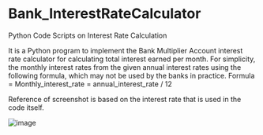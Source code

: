 # Bank_InterestRateCalculator
Python Code Scripts on Interest Rate Calculation

It is a Python program to implement the Bank Multiplier Account interest rate calculator for calculating total interest earned per month. For simplicity, the monthly interest rates from the given annual interest rates using the following formula, which may not be used by the banks in practice. 
Formula = Monthly_interest_rate = annual_interest_rate / 12

Reference of screenshot is based on the interest rate that is used in the code itself.

![image](https://user-images.githubusercontent.com/129600861/229364758-ab967f6f-1c3c-4d11-a569-4459368b8f0b.png)
